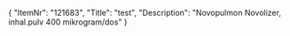 {
  "ItemNr": "121683",
  "Title": "test",
  "Description": "Novopulmon Novolizer, inhal.pulv 400 mikrogram/dos"
}